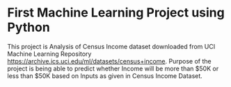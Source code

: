 # First Machine Learning Project using Python
This project is Analysis of Census Income dataset downloaded from UCI Machine Learning Repository https://archive.ics.uci.edu/ml/datasets/census+income.
Purpose of the project is being able to predict whether Income will be more than $50K or less than $50K based on Inputs  as given in Census Income Dataset.
